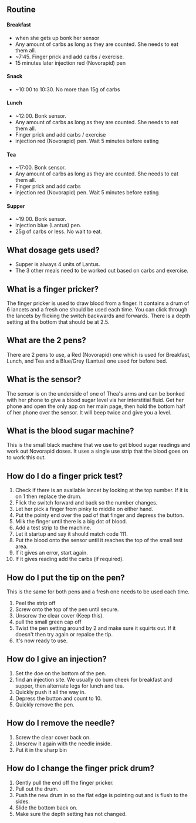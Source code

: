 ## Routine
#### Breakfast
- when she gets up bonk her sensor
- Any amount of carbs as long as they are counted. She needs to eat them all.
- ~7:45. Finger prick and add carbs / exercise. 
- 15 minutes later injection red (Novorapid) pen
#### Snack
- ~10:00 to 10:30. No more than 15g of carbs
#### Lunch
- ~12:00. Bonk sensor.
- Any amount of carbs as long as they are counted. She needs to eat them all.
- Finger prick and add carbs / exercise
- injection red (Novorapid) pen. Wait 5 minutes before eating
#### Tea
- ~17:00. Bonk sensor.
- Any amount of carbs as long as they are counted. She needs to eat them all.
- Finger prick and add carbs
- injection red (Novorapid) pen. Wait 5 minutes before eating
#### Supper
- ~19:00. Bonk sensor.
- injection blue (Lantus) pen.
- 25g of carbs or less. No wait to eat.

## What dosage gets used?
- Supper is always 4 units of Lantus.
- The 3 other meals need to be worked out based on carbs and exercise.

## What is a finger pricker?
The finger pricker is used to draw blood from a finger. It contains a drum of 6 lancets and a fresh one should be used each time. You can click through the lancets by flicking the switch backwards and forwards. There is a depth setting at the bottom that should be at 2.5. 

## What are the 2 pens?
There are 2 pens to use, a Red (Novorapid) one which is used for Breakfast, Lunch, and Tea and a Blue/Grey (Lantus) one used for before bed.

## What is the sensor?
The sensor is on the underside of one of Thea's arms and can be bonked with her phone to give a blood sugar level via her interstitial fluid. Get her phone and open the only app on her main page, then hold the bottom half of her phone over the sensor. It will beep twice and give you a level.

## What is the blood sugar machine?
This is the small black machine that we use to get blood sugar readings and work out Novorapid doses. It uses a single use strip that the blood goes on to work this out.

## How do I do a finger prick test?
1. Check if there is an available lancet by looking at the top number. If it is on 1 then replace the drum.
2. Flick the switch forward and back so the number changes.
3. Let her pick a finger from pinky to middle on either hand.
4. Put the pointy end over the pad of that finger and depress the button.
5. Milk the finger until there is a big dot of blood.
6. Add a test strip to the machine.
7. Let it startup and say it should match code 111.
8. Put the blood onto the sensor until it reaches the top of the small test area.
9. If it gives an error, start again.
10. If it gives reading add the carbs (if required).

## How do I put the tip on the pen?
This is the same for both pens and a fresh one needs to be used each time.

1. Peel the strip off
2. Screw onto the top of the pen until secure.
3. Unscrew the clear cover (Keep this).
4. pull the small green cap off 
5. Twist the pen setting around by 2 and make sure it squirts out. If it doesn't then try again or repalce the tip.
6. It's now ready to use.

## How do I give an injection?
1. Set the doe on the bottom of the pen.
2. find an injection site. We usually do bum cheek for breakfast and supper, then alternate legs for lunch and tea.
3. Quickly push it all the way in.
4. Depress the button and count to 10.
5. Quickly remove the pen.

## How do I remove the needle?
1. Screw the clear cover back on.
2. Unscrew it again with the needle inside.
3. Put it in the sharp bin

## How do I change the finger prick drum?
1. Gently pull the end off the finger pricker.
2. Pull out the drum.
3. Push the new drum in so the flat edge is pointing out and is flush to the sides.
4. Slide the bottom back on.
5. Make sure the depth setting has not changed.

